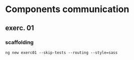 # Components communication

## exerc. 01

### scaffolding

```shell
ng new exerc01 --skip-tests --routing --style=sass
```
